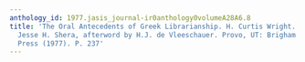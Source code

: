 ```yaml
---
anthology_id: 1977.jasis_journal-ir0anthology0volumeA28A6.8
title: 'The Oral Antecedents of Greek Librarianship. H. Curtis Wright. Foreword by
  Jesse H. Shera, afterword by H.J. de Vleeschauer. Provo, UT: Brigham Young University
  Press (1977). P. 237'
---
```


